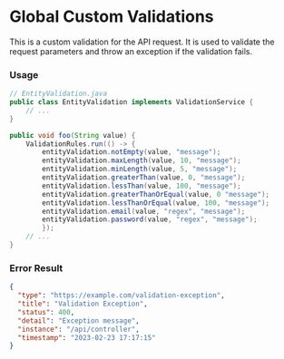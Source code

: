 # Global Custom Validations

This is a custom validation for the API request. It is used to validate the request parameters and throw an exception if the validation fails.

### Usage

```java
// EntityValidation.java
public class EntityValidation implements ValidationService {
    // ...
}
```

```java
public void foo(String value) {
    ValidationRules.run(() -> {
        entityValidation.notEmpty(value, "message");
        entityValidation.maxLength(value, 10, "message");
        entityValidation.minLength(value, 5, "message");
        entityValidation.greaterThan(value, 0, "message");
        entityValidation.lessThan(value, 100, "message");
        entityValidation.greaterThanOrEqual(value, 0 "message");
        entityValidation.lessThanOrEqual(value, 100, "message");
        entityValidation.email(value, "regex", "message");
        entityValidation.password(value, "regex", "message");
        });
    // ...
}
```

### Error Result

```json
{
  "type": "https://example.com/validation-exception",
  "title": "Validation Exception",
  "status": 400,
  "detail": "Exception message",
  "instance": "/api/controller",
  "timestamp": "2023-02-23 17:17:15"
}
```